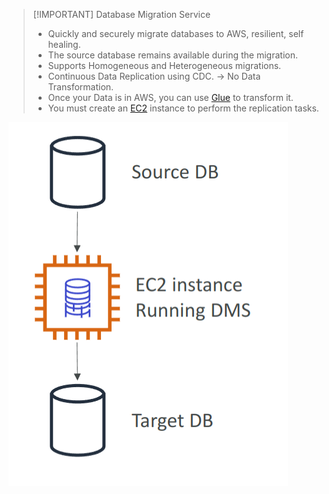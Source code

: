 
> [!IMPORTANT] Database Migration Service
> - Quickly and securely migrate databases to AWS, resilient, self healing.
> - The source database remains available during the migration.
> - Supports Homogeneous and Heterogeneous migrations.
> - Continuous Data Replication using CDC. -> No Data Transformation.
> - Once your Data is in AWS, you can use [Glue](AWS/AWS%20Machine%20Learning%20Specialty%20MLS-C01/01-Data%20Engineering/03-AWS%20Glue.md) to transform it.
> - You must create an [EC2](AWS/Cloud%20Practitioner%20(CLF-C02)/02-Compute%20in%20the%20Cloud/01-Amazon%20Elastic%20Compute%20Cloud(EC2).md) instance to perform the replication tasks.

![](AWS/AWS%20Machine%20Learning%20Specialty%20MLS-C01/img/Pasted%20image%2020241204120226.png)
